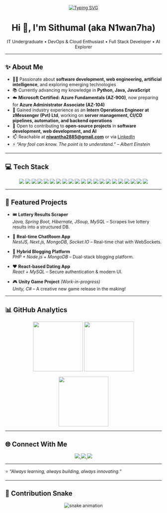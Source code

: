 <!-- Animated Typing Header -->
<p align="center">
  <a href="https://git.io/typing-svg">
    <img src="https://readme-typing-svg.herokuapp.com?size=26&duration=2800&pause=900&center=true&vCenter=true&width=850&lines=Hey+there!+I'm+N1wan7ha+%F0%9F%91%8B;Cloud+%26+DevOps+Enthusiast;Full+Stack+Developer+%7C+AI+Explorer;Always+learning%2C+building%2C+and+innovating+%F0%9F%9A%80" alt="Typing SVG" />
  </a>
</p>

<h1 align="center">Hi 👋, I'm Sithumal (aka N1wan7ha)</h1>
<p align="center">
  IT Undergraduate • DevOps & Cloud Enthusiast • Full Stack Developer • AI Explorer
</p>

---

## ✨ About Me  

- 👨‍💻 Passionate about **software development, web engineering, artificial intelligence**, and exploring emerging technologies  
- 📚 Currently advancing my knowledge in **Python, Java, JavaScript**  
- ☁️ **Microsoft Certified: Azure Fundamentals (AZ-900)**, now preparing for **Azure Administrator Associate (AZ-104)**  
- 💼 Gained industry experience as an **Intern Operations Engineer at zMessenger (Pvt) Ltd**, working on **server management, CI/CD pipelines, automation, and backend operations**  
- 🤝 Open to contributing to **open-source projects** in **software development, web development, and AI**  
- 📫 Reachable at **niwantha2885@gmail.com** or via [LinkedIn](https://linkedin.com/in/niwanthasithumal)  
- ⚡ _“Any fool can know. The point is to understand.” – Albert Einstein_  

---

## 💻 Tech Stack  

<p align="center">
  <!-- Cloud & DevOps -->
  <img src="https://img.shields.io/badge/Microsoft%20Azure-0089D6?style=for-the-badge&logo=microsoft-azure&logoColor=white"/>
  <img src="https://img.shields.io/badge/GitHub%20Actions-2088FF?style=for-the-badge&logo=github-actions&logoColor=white"/>
  <img src="https://img.shields.io/badge/Linux-FCC624?style=for-the-badge&logo=linux&logoColor=black"/>

  <!-- Backend -->
  <img src="https://img.shields.io/badge/Java-ED8B00?style=for-the-badge&logo=openjdk&logoColor=white"/>
  <img src="https://img.shields.io/badge/Spring%20Boot-6DB33F?style=for-the-badge&logo=springboot&logoColor=white"/>
  <img src="https://img.shields.io/badge/Node.js-339933?style=for-the-badge&logo=node.js&logoColor=white"/>
  <img src="https://img.shields.io/badge/NestJS-E0234E?style=for-the-badge&logo=nestjs&logoColor=white"/>
  <img src="https://img.shields.io/badge/PHP-777BB4?style=for-the-badge&logo=php&logoColor=white"/>
  <img src="https://img.shields.io/badge/Laravel-FF2D20?style=for-the-badge&logo=laravel&logoColor=white"/>
  <img src="https://img.shields.io/badge/C%23-239120?style=for-the-badge&logo=c-sharp&logoColor=white"/>
  <img src="https://img.shields.io/badge/.NET-512BD4?style=for-the-badge&logo=dotnet&logoColor=white"/>

  <!-- Frontend -->
  <img src="https://img.shields.io/badge/React-20232A?style=for-the-badge&logo=react&logoColor=61DAFB"/>
  <img src="https://img.shields.io/badge/Next.js-000000?style=for-the-badge&logo=next.js&logoColor=white"/>
  <img src="https://img.shields.io/badge/JavaScript-F7DF1E?style=for-the-badge&logo=javascript&logoColor=black"/>
  <img src="https://img.shields.io/badge/TypeScript-3178C6?style=for-the-badge&logo=typescript&logoColor=white"/>
  <img src="https://img.shields.io/badge/HTML5-E34F26?style=for-the-badge&logo=html5&logoColor=white"/>
  <img src="https://img.shields.io/badge/Bootstrap-7952B3?style=for-the-badge&logo=bootstrap&logoColor=white"/>

  <!-- Databases -->
  <img src="https://img.shields.io/badge/MySQL-4479A1?style=for-the-badge&logo=mysql&logoColor=white"/>
  <img src="https://img.shields.io/badge/MongoDB-47A248?style=for-the-badge&logo=mongodb&logoColor=white"/>
  <img src="https://img.shields.io/badge/Microsoft%20SQL%20Server-CC2927?style=for-the-badge&logo=microsoftsqlserver&logoColor=white"/>

  <!-- Data Science -->
  <img src="https://img.shields.io/badge/Python-3776AB?style=for-the-badge&logo=python&logoColor=white"/>
</p>

---

## 📌 Featured Projects  

- 🎟️ **Lottery Results Scraper**  
  *Java, Spring Boot, Hibernate, JSoup, MySQL* – Scrapes live lottery results into a structured DB.  

- 💬 **Real-time ChatRoom App**  
  *NestJS, Next.js, MongoDB, Socket.IO* – Real-time chat with WebSockets.  

- 📰 **Hybrid Blogging Platform**  
  *PHP + Node.js + MongoDB* – Dual-stack blogging platform.  

- ❤️ **React-based Dating App**  
  *React + MySQL* – Secure authentication & modern UI.  

- 🎮 **Unity Game Project** *(Work-in-progress)*  
  *Unity, C#* – A creative new game release in the making!  

---

## 📊 GitHub Analytics  

<p align="center">
  <img height="160" src="https://github-readme-stats.vercel.app/api?username=N1wan7ha&show_icons=true&theme=tokyonight" />
  <img height="160" src="https://github-readme-stats.vercel.app/api/top-langs/?username=N1wan7ha&layout=compact&theme=tokyonight" />
</p>

<p align="center">
  <img height="160" src="https://streak-stats.demolab.com?user=N1wan7ha&theme=tokyonight" />
</p>

---

## 🌐 Connect With Me  

<p align="center">
  <a href="https://www.linkedin.com/in/niwanthasithumal" target="_blank">
    <img src="https://img.shields.io/badge/LinkedIn-0077B5?style=for-the-badge&logo=linkedin&logoColor=white"/>
  </a>
  <a href="mailto:niwantha2885@gmail.com">
    <img src="https://img.shields.io/badge/Email-D14836?style=for-the-badge&logo=gmail&logoColor=white"/>
  </a>
  <a href="https://github.com/N1wan7ha" target="_blank">
    <img src="https://img.shields.io/badge/GitHub-171515?style=for-the-badge&logo=github&logoColor=white"/>
  </a>
</p>

---

⭐️ _“Always learning, always building, always innovating.”_

---

## 🐍 Contribution Snake  

<p align="center">
  <img src="https://github.com/N1wan7ha/N1wan7ha/blob/output/github-contribution-grid-snake.svg" alt="snake animation" />
</p>
